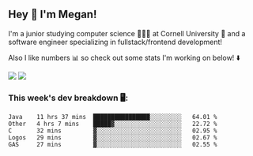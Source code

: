 ## Hey 👋 I'm Megan! 
I'm a junior studying computer science 👩🏻‍💻 at Cornell University 🐻 and a software engineer specializing in fullstack/frontend development!

Also I like numbers 📊 so check out some stats I'm working on below! ⬇️

<img src="https://github-readme-stats.meganyin13.vercel.app/api?username=meganyin13&show_icons=true&hide=stars&count_private=true" />

<img src="https://github-readme-stats.meganyin13.vercel.app/api/top-langs/?username=meganyin13&layout=compact&hide=Jupyter%20Notebook" />

### This week's dev breakdown 🖥:
<!--START_SECTION:waka-->
```text
Java    11 hrs 37 mins  ████████████████░░░░░░░░░   64.01 % 
Other   4 hrs 7 mins    █████▓░░░░░░░░░░░░░░░░░░░   22.72 % 
C       32 mins         ▓░░░░░░░░░░░░░░░░░░░░░░░░   02.95 % 
Logos   29 mins         ▓░░░░░░░░░░░░░░░░░░░░░░░░   02.67 % 
GAS     27 mins         ▓░░░░░░░░░░░░░░░░░░░░░░░░   02.55 % 
```
<!--END_SECTION:waka-->
